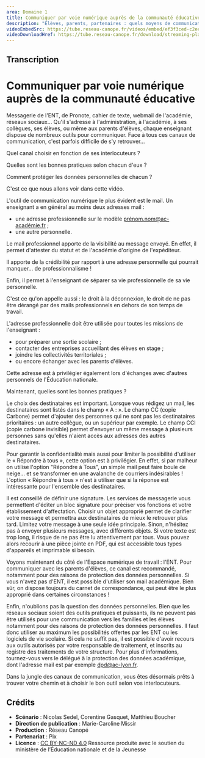 ```yaml
---
area: Domaine 1
title: Communiquer par voie numérique auprès de la communauté éducative
description: "Élèves, parents, partenaires : quels moyens de communications privilégier en tant qu'enseignant ? Plus d'informations dans cette vidéo."
videoEmbedSrc: https://tube.reseau-canope.fr/videos/embed/ef3f3ced-c2ee-41c0-91c7-1b7ad83f0de5
videoDownloadHref: https://tube.reseau-canope.fr/download/streaming-playlists/hls/videos/ef3f3ced-c2ee-41c0-91c7-1b7ad83f0de5-1080-fragmented.mp4
---
```


## Transcription

# Communiquer par voie numérique auprès de la communauté éducative

Messagerie de l'ENT, de Pronote, cahier de texte, webmail de l'académie, réseaux sociaux... Qu'il s'adresse à l'administration, à l'académie, à ses collègues, ses élèves, ou même aux parents d'élèves, chaque enseignant dispose de nombreux outils pour communiquer. Face à tous ces canaux de communication, c'est parfois difficile de s'y retrouver…

Quel canal choisir en fonction de ses interlocuteurs ?

Quelles sont les bonnes pratiques selon chacun d'eux ?

Comment protéger les données personnelles de chacun ?

C'est ce que nous allons voir dans cette vidéo.

L'outil de communication numérique le plus évident est le mail. Un enseignant a en général au moins deux adresses mail :

- une adresse professionnelle sur le modèle prénom.nom@ac-académie.fr ;
- une autre personnelle.

Le mail professionnel apporte de la visibilité au message envoyé. En effet, il permet d'attester du statut et de l'académie d'origine de l'expéditeur.

Il apporte de la crédibilité par rapport à une adresse personnelle qui pourrait manquer... de professionnalisme !

Enfin, il permet à l'enseignant de séparer sa vie professionnelle de sa vie personnelle.

C'est ce qu'on appelle aussi : le droit à la déconnexion, le droit de ne pas être dérangé par des mails professionnels en dehors de son temps de travail.

L'adresse professionnelle doit être utilisée pour toutes les missions de l'enseignant :

- pour préparer une sortie scolaire ;
- contacter des entreprises accueillant des élèves en stage ;
- joindre les collectivités territoriales ;
- ou encore échanger avec les parents d'élèves.

Cette adresse est à privilégier également lors d'échanges avec d'autres personnels de l'Éducation nationale.

Maintenant, quelles sont les bonnes pratiques ?

Le choix des destinataires est important. Lorsque vous rédigez un mail, les destinataires sont listés dans le champ « A : ». Le champ CC (copie Carbone) permet d'ajouter des personnes qui ne sont pas les destinataires prioritaires : un autre collègue, ou un supérieur par exemple. Le champ CCI (copie carbone invisible) permet d'envoyer un même message à plusieurs personnes sans qu'elles n'aient accès aux adresses des autres destinataires.

Pour garantir la confidentialité mais aussi pour limiter la possibilité d'utiliser le « Répondre à tous », cette option est à privilégier. En effet, si par malheur on utilise l'option "Répondre à Tous", un simple mail peut faire boule de neige… et se transformer en une avalanche de courriers indésirables ! L'option « Répondre à tous » n'est à utiliser que si la réponse est intéressante pour l'ensemble des destinataires.

Il est conseillé de définir une signature. Les services de messagerie vous permettent d'éditer un bloc signature pour préciser vos fonctions et votre établissement d'affectation. Choisir un objet approprié permet de clarifier votre message et permettra aux destinataires de mieux le retrouver plus tard. Limitez votre message à une seule idée principale. Sinon, n'hésitez pas à envoyer plusieurs messages, avec différents objets. Si votre texte est trop long, il risque de ne pas être lu attentivement par tous. Vous pouvez alors recourir à une pièce jointe en PDF, qui est accessible tous types d'appareils et imprimable si besoin.

Voyons maintenant du côté de l'Espace numérique de travail : l'ENT. Pour communiquer avec les parents d'élèves, ce canal est recommandé, notamment pour des raisons de protection des données personnelles. Si vous n'avez pas d'ENT, il est possible d'utiliser son mail académique. Bien sûr, on dispose toujours du carnet de correspondance, qui peut être le plus approprié dans certaines circonstances !

Enfin, n'oublions pas la question des données personnelles. Bien que les réseaux sociaux soient des outils pratiques et puissants, ils ne peuvent pas être utilisés pour une communication vers les familles et les élèves notamment pour des raisons de protection des données personnelles. Il faut donc utiliser au maximum les possibilités offertes par les ENT ou les logiciels de vie scolaire. Si cela ne suffit pas, il est possible d'avoir recours aux outils autorisés par votre responsable de traitement, et inscrits au registre des traitements de votre structure. Pour plus d'informations, tournez-vous vers le délégué à la protection des données académique, dont l'adresse mail est par exemple dpd@ac-lyon.fr.

Dans la jungle des canaux de communication, vous êtes désormais prêts à trouver votre chemin et à choisir le bon outil selon vos interlocuteurs.

## Crédits

- **Scénario** : Nicolas Sedel, Corentine Gasquet, Matthieu Boucher
- **Direction de publication** : Marie-Caroline Missir
- **Production** : Réseau Canopé
- **Partenariat** : Pix
- **Licence** : [CC BY-NC-ND 4.0](https://creativecommons.org/licenses/by-nc-nd/4.0/deed.fr)
Ressource produite avec le soutien du ministère de l’Éducation nationale et de la Jeunesse
